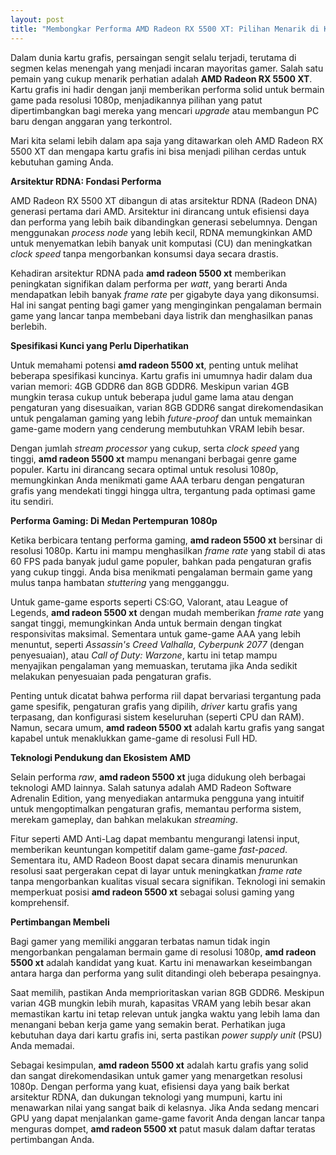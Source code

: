 ```yaml
---
layout: post
title: "Membongkar Performa AMD Radeon RX 5500 XT: Pilihan Menarik di Kelas Menengah"
---
```


Dalam dunia kartu grafis, persaingan sengit selalu terjadi, terutama di segmen kelas menengah yang menjadi incaran mayoritas gamer. Salah satu pemain yang cukup menarik perhatian adalah **AMD Radeon RX 5500 XT**. Kartu grafis ini hadir dengan janji memberikan performa solid untuk bermain game pada resolusi 1080p, menjadikannya pilihan yang patut dipertimbangkan bagi mereka yang mencari *upgrade* atau membangun PC baru dengan anggaran yang terkontrol.

Mari kita selami lebih dalam apa saja yang ditawarkan oleh AMD Radeon RX 5500 XT dan mengapa kartu grafis ini bisa menjadi pilihan cerdas untuk kebutuhan gaming Anda.

**Arsitektur RDNA: Fondasi Performa**

AMD Radeon RX 5500 XT dibangun di atas arsitektur RDNA (Radeon DNA) generasi pertama dari AMD. Arsitektur ini dirancang untuk efisiensi daya dan performa yang lebih baik dibandingkan generasi sebelumnya. Dengan menggunakan *process node* yang lebih kecil, RDNA memungkinkan AMD untuk menyematkan lebih banyak unit komputasi (CU) dan meningkatkan *clock speed* tanpa mengorbankan konsumsi daya secara drastis.

Kehadiran arsitektur RDNA pada **amd radeon 5500 xt** memberikan peningkatan signifikan dalam performa per *watt*, yang berarti Anda mendapatkan lebih banyak *frame rate* per gigabyte daya yang dikonsumsi. Hal ini sangat penting bagi gamer yang menginginkan pengalaman bermain game yang lancar tanpa membebani daya listrik dan menghasilkan panas berlebih.

**Spesifikasi Kunci yang Perlu Diperhatikan**

Untuk memahami potensi **amd radeon 5500 xt**, penting untuk melihat beberapa spesifikasi kuncinya. Kartu grafis ini umumnya hadir dalam dua varian memori: 4GB GDDR6 dan 8GB GDDR6. Meskipun varian 4GB mungkin terasa cukup untuk beberapa judul game lama atau dengan pengaturan yang disesuaikan, varian 8GB GDDR6 sangat direkomendasikan untuk pengalaman gaming yang lebih *future-proof* dan untuk memainkan game-game modern yang cenderung membutuhkan VRAM lebih besar.

Dengan jumlah *stream processor* yang cukup, serta *clock speed* yang tinggi, **amd radeon 5500 xt** mampu menangani berbagai genre game populer. Kartu ini dirancang secara optimal untuk resolusi 1080p, memungkinkan Anda menikmati game AAA terbaru dengan pengaturan grafis yang mendekati tinggi hingga ultra, tergantung pada optimasi game itu sendiri.

**Performa Gaming: Di Medan Pertempuran 1080p**

Ketika berbicara tentang performa gaming, **amd radeon 5500 xt** bersinar di resolusi 1080p. Kartu ini mampu menghasilkan *frame rate* yang stabil di atas 60 FPS pada banyak judul game populer, bahkan pada pengaturan grafis yang cukup tinggi. Anda bisa menikmati pengalaman bermain game yang mulus tanpa hambatan *stuttering* yang mengganggu.

Untuk game-game esports seperti CS:GO, Valorant, atau League of Legends, **amd radeon 5500 xt** dengan mudah memberikan *frame rate* yang sangat tinggi, memungkinkan Anda untuk bermain dengan tingkat responsivitas maksimal. Sementara untuk game-game AAA yang lebih menuntut, seperti *Assassin's Creed Valhalla*, *Cyberpunk 2077* (dengan penyesuaian), atau *Call of Duty: Warzone*, kartu ini tetap mampu menyajikan pengalaman yang memuaskan, terutama jika Anda sedikit melakukan penyesuaian pada pengaturan grafis.

Penting untuk dicatat bahwa performa riil dapat bervariasi tergantung pada game spesifik, pengaturan grafis yang dipilih, *driver* kartu grafis yang terpasang, dan konfigurasi sistem keseluruhan (seperti CPU dan RAM). Namun, secara umum, **amd radeon 5500 xt** adalah kartu grafis yang sangat kapabel untuk menaklukkan game-game di resolusi Full HD.

**Teknologi Pendukung dan Ekosistem AMD**

Selain performa *raw*, **amd radeon 5500 xt** juga didukung oleh berbagai teknologi AMD lainnya. Salah satunya adalah AMD Radeon Software Adrenalin Edition, yang menyediakan antarmuka pengguna yang intuitif untuk mengoptimalkan pengaturan grafis, memantau performa sistem, merekam gameplay, dan bahkan melakukan *streaming*.

Fitur seperti AMD Anti-Lag dapat membantu mengurangi latensi input, memberikan keuntungan kompetitif dalam game-game *fast-paced*. Sementara itu, AMD Radeon Boost dapat secara dinamis menurunkan resolusi saat pergerakan cepat di layar untuk meningkatkan *frame rate* tanpa mengorbankan kualitas visual secara signifikan. Teknologi ini semakin memperkuat posisi **amd radeon 5500 xt** sebagai solusi gaming yang komprehensif.

**Pertimbangan Membeli**

Bagi gamer yang memiliki anggaran terbatas namun tidak ingin mengorbankan pengalaman bermain game di resolusi 1080p, **amd radeon 5500 xt** adalah kandidat yang kuat. Kartu ini menawarkan keseimbangan antara harga dan performa yang sulit ditandingi oleh beberapa pesaingnya.

Saat memilih, pastikan Anda memprioritaskan varian 8GB GDDR6. Meskipun varian 4GB mungkin lebih murah, kapasitas VRAM yang lebih besar akan memastikan kartu ini tetap relevan untuk jangka waktu yang lebih lama dan menangani beban kerja game yang semakin berat. Perhatikan juga kebutuhan daya dari kartu grafis ini, serta pastikan *power supply unit* (PSU) Anda memadai.

Sebagai kesimpulan, **amd radeon 5500 xt** adalah kartu grafis yang solid dan sangat direkomendasikan untuk gamer yang menargetkan resolusi 1080p. Dengan performa yang kuat, efisiensi daya yang baik berkat arsitektur RDNA, dan dukungan teknologi yang mumpuni, kartu ini menawarkan nilai yang sangat baik di kelasnya. Jika Anda sedang mencari GPU yang dapat menjalankan game-game favorit Anda dengan lancar tanpa menguras dompet, **amd radeon 5500 xt** patut masuk dalam daftar teratas pertimbangan Anda.
